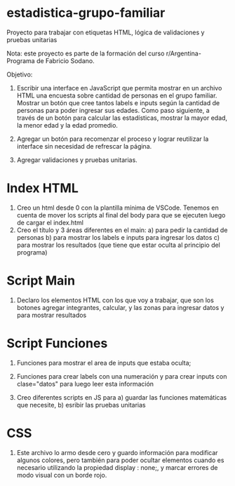 # estadistica-grupo-familiar
Proyecto para trabajar con etiquetas HTML, lógica de validaciones y pruebas unitarias 

Nota: este proyecto es parte de la formación del curso r/Argentina-Programa de Fabricio Sodano.

Objetivo: 

1. Escribir una interface en JavaScript que permita mostrar en un archivo HTML una encuesta sobre cantidad de personas en el grupo familiar. Mostrar un botón que cree tantos labels e inputs según la cantidad de personas para poder ingresar sus edades. Como paso siguiente, a través de un botón para calcular las estadísticas, mostrar la mayor edad, la menor edad y la edad promedio.

2. Agregar un botón para recomenzar el proceso y lograr reutilizar la interface sin necesidad de refrescar la página.

3. Agregar validaciones y pruebas unitarias.

# Index HTML

1. Creo un html desde 0 con la plantilla mínima de VSCode. Tenemos en cuenta de mover los scripts al final del body para que se ejecuten luego de cargar el index.html
2. Creo el título y 3 áreas diferentes en el main: 
  a) para pedir la cantidad de personas
  b) para mostrar los labels e inputs para ingresar los datos
  c) para mostrar los resultados (que tiene que estar oculta al principio del programa)

# Script Main

1. Declaro los elementos HTML con los que voy a trabajar, que son los botones agregar integrantes, calcular, y las zonas para ingresar datos y para mostrar resultados

# Script Funciones

1. Funciones para mostrar el area de inputs que estaba oculta;
2. Funciones para crear labels con una numeración y para crear inputs con clase="datos" para luego leer esta información

1. Creo diferentes scripts en JS para a) guardar las funciones matemáticas que necesite, b) esribir las pruebas unitarias

# CSS

1. Este archivo lo armo desde cero y guardo información para modificar algunos colores, pero también para poder ocultar elementos cuando es necesario utilizando la propiedad display : none;, y marcar errores de modo visual con un borde rojo.

